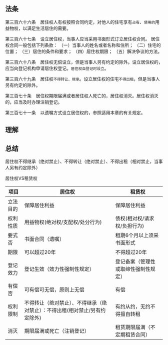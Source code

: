 ## 法条
第三百六十六条　居住权人有权按照合同约定，对他人的住宅享有`占有`、`使用的`用益物权，以满足生活居住的需要。

第三百六十七条　设立居住权，当事人应当采用书面形式订立居住权合同。
居住权合同一般包括下列条款：
（一）当事人的姓名或者名称和住所；
（二）住宅的位置；
（三）居住的条件和要求；
（四）居住权期限；
（五）解决争议的方法。

第三百六十八条　居住权无偿设立，但是当事人另有约定的除外。设立居住权的，应当向登记机构申请居住权登记。`居住权自登记时设立`。

第三百六十九条　居住权`不得转让、继承`。设立居住权的住宅`不得出租`，但是当事人另有约定的除外。

第三百七十条　居住权期限届满或者居住权人死亡的，居住权消灭。居住权消灭的，应当及时办理注销登记。

第三百七十一条　以遗嘱方式设立居住权的，参照适用本章的有关规定。


## 理解




## 总结
居住权不得继承（绝对禁止）、不得转让（绝对禁止）、不得出租（相对禁止，当事人另有约定除外）


居住权VS租赁权

项目|居住权|租赁权
--|--|--
立法目的|保障居住利益|保障居住利益
权利性质|用益物权(绝对权/支配权/处分行为)|债权(相对权/请求权/负担行为)
要式否|书面合同（遗嘱）|租期6个月以上须采书面形式
期限|可以超过20年|不得超过20年
登记效力|登记生效（效力性强制性规定）|登记备案（管理性或取缔性强制性规定）
有偿否|可有偿可无偿，原则上无偿|有偿
权利限制|不得转让（绝对禁止）、不得继承（绝对禁止）：不得出租(相对禁止/另有约定除外)|有约从约，无约不得擅自转租
消灭|期限届满或死亡（注销登记）|租赁期限届满（不定期租赁合同）
